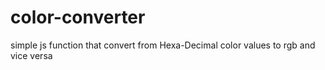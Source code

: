# color-converter
simple js function that convert from Hexa-Decimal color values to rgb and vice versa 
